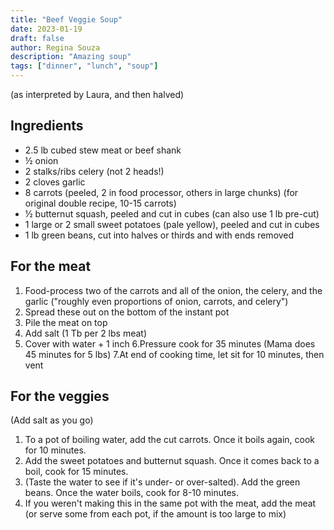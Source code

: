 ```yaml
---
title: "Beef Veggie Soup"
date: 2023-01-19
draft: false
author: Regina Souza
description: "Amazing soup"
tags: ["dinner", "lunch", "soup"]
---
```


(as interpreted by Laura, and then halved)

## Ingredients
* 2.5 lb cubed stew meat or beef shank
* ½ onion
* 2 stalks/ribs celery (not 2 heads!)
* 2 cloves garlic
* 8 carrots (peeled, 2 in food processor, others in large chunks) (for original double recipe, 10-15 carrots)
* ½ butternut squash, peeled and cut in cubes (can also use 1 lb pre-cut)
* 1 large or 2 small sweet potatoes (pale yellow), peeled and cut in cubes
* 1 lb green beans, cut into halves or thirds and with ends removed

## For the meat
1. Food-process two of the carrots and all of the onion, the celery, and the garlic ("roughly even proportions of onion, carrots, and celery")
2. Spread these out on the bottom of the instant pot
3. Pile the meat on top
4. Add salt (1 Tb per 2 lbs meat)
5. Cover with water + 1 inch
6.Pressure cook for 35 minutes (Mama does 45 minutes for 5 lbs)
7.At end of cooking time, let sit for 10 minutes, then vent

## For the veggies
(Add salt as you go)
1. To a pot of boiling water, add the cut carrots. Once it boils again, cook for 10 minutes.
2. Add the sweet potatoes and butternut squash. Once it comes back to a boil, cook for 15 minutes.
3. (Taste the water to see if it's under- or over-salted). Add the green beans. Once the water boils, cook for 8-10 minutes.
4. If you weren't making this in the same pot with the meat, add the meat (or serve some from each pot, if the amount is too large to mix)

